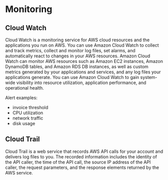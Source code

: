 # Monitoring

## Cloud Watch

Cloud Watch is a monitoring service for AWS cloud resources and the applications you run on AWS. You can use Amazon Cloud Watch to collect and track metrics, collect and monitor log files, set alarms, and automatically react to changes in your AWS resources. Amazon Cloud Watch can monitor AWS resources such as Amazon EC2 instances, Amazon DynamoDB tables, and Amazon RDS DB instances, as well as custom metrics generated by your applications and services, and any log files your applications generate. You can use Amazon Cloud Watch to gain system-wide visibility into resource utilization, application performance, and operational health.

Alert examples:

- invoice threshold
- CPU utilization
- network traffic
- disk usage

## Cloud Trail

Cloud Trail is a web service that records AWS API calls for your account and delivers log files to you. The recorded information includes the identity of the API caller, the time of the API call, the source IP address of the API caller, the request parameters, and the response elements returned by the AWS service.
